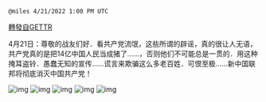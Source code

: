`@miles 4/21/2022 1:00 PM UTC`

[轉發自GETTR](https://gettr.com/post/p16da6idf77)

4月21日：尊敬的战友们好．看共产党流氓，这些所谓的辟谣，真的很让人无语，共产党真的是把14亿中国人民当成猪了……，否则他们不可能总是一贯的．用这种掩耳盗铃．愚蠢无知的宣传……谎言来欺骗这么多老百姓．可恨至极……新中国联邦将彻底消灭中国共产党！

![img](https://media.gettr.com/group32/getter/2022/04/21/13/d19f2b0a-a2a5-a4c5-ba17-591734aa73e3/fc6c989cf320788fe6f764aa1661f28c.jpg)
![img](https://media.gettr.com/group38/getter/2022/04/21/13/b729e728-4b02-88c3-dc8f-5e8a765d1b8c/d87c8e0a27d9d1c8c4944faaa284eb13.jpg)
![img](https://media.gettr.com/group11/getter/2022/04/21/13/b56a820f-1b78-db01-480b-f9bef08afae7/cf7975d1dc4d7c7928c0fc6ab13176ef.jpg)
![img](https://media.gettr.com/group23/getter/2022/04/21/13/7f57ef43-d096-f2fa-f087-d9bf9a174caa/205e504723459831232108c770fdf0da.jpg)
![img](https://media.gettr.com/group20/getter/2022/04/21/13/d2a83600-85a5-c12f-fcc4-f4626909ff25/dc8d4779f000e561244dab619b43d6c6.jpg)
